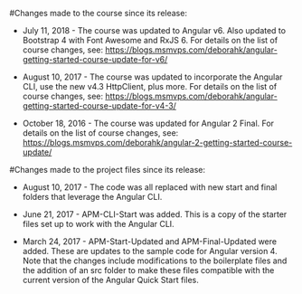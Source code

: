 #Changes made to the course since its release:
- July 11, 2018 - The course was updated to Angular v6. Also updated to Bootstrap 4 with Font Awesome and RxJS 6. For details on the list of course changes, see: https://blogs.msmvps.com/deborahk/angular-getting-started-course-update-for-v6/

- August 10, 2017 - The course was updated to incorporate the Angular CLI, use the new v4.3 HttpClient, plus more. For details on the list of course changes, see: https://blogs.msmvps.com/deborahk/angular-getting-started-course-update-for-v4-3/

- October 18, 2016 - The course was updated for Angular 2 Final. For details on the list of course changes, see: https://blogs.msmvps.com/deborahk/angular-2-getting-started-course-update/

#Changes made to the project files since its release:
- August 10, 2017 - The code was all replaced with new start and final folders that leverage the Angular CLI.

- June 21, 2017 - APM-CLI-Start was added. This is a copy of the starter files set up to work with the Angular CLI.

- March 24, 2017 - APM-Start-Updated and APM-Final-Updated were added. These are updates to the sample code for Angular version 4. Note that the changes include modifications to the boilerplate files and the addition of an src folder to make these files compatible with the current version of the Angular Quick Start files.
